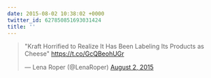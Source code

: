 ```yaml
---
date: 2015-08-02 10:38:02 +0000
twitter_id: 627850851693031424
title: ''
---
```


<blockquote class="twitter-tweet"><p lang="en" dir="ltr">&quot;Kraft Horrified to Realize It Has Been Labeling Its Products as Cheese&quot; <a href="https://t.co/GcQBeohUGr">https://t.co/GcQBeohUGr</a></p>&mdash; Lena Roper (@LenaRoper) <a href="https://twitter.com/LenaRoper/status/627847514239143941?ref_src=twsrc%5Etfw">August 2, 2015</a></blockquote>
<script async src="https://platform.twitter.com/widgets.js" charset="utf-8"></script>
